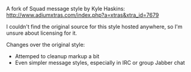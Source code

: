 A fork of Squad message style by Kyle Haskins:
http://www.adiumxtras.com/index.php?a=xtras&xtra_id=7679

I couldn't find the original source for this style hosted anywhere, so I'm
unsure about licensing for it.

Changes over the original style:

* Attemped to cleanup markup a bit
* Even simpler message styles, especially in IRC or group Jabber chat
